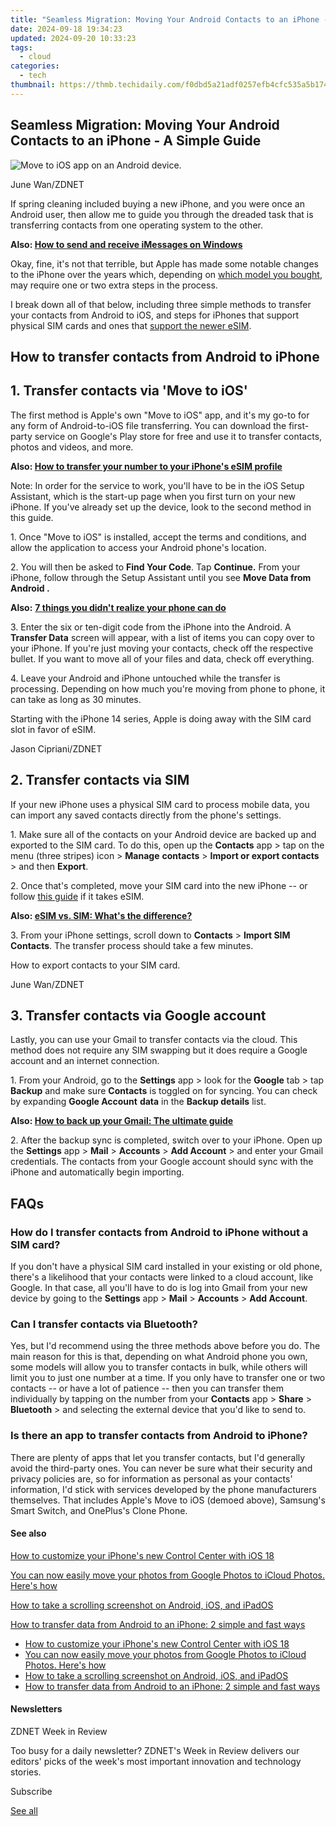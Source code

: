 ```yaml
---
title: "Seamless Migration: Moving Your Android Contacts to an iPhone - A Simple Guide"
date: 2024-09-18 19:34:23
updated: 2024-09-20 10:33:23
tags:
  - cloud
categories:
  - tech
thumbnail: https://thmb.techidaily.com/f0dbd5a21adf0257efb4cfc535a5b1745bbe68be5c6511e0bd704dc50cbfa331.jpg
---
```


## Seamless Migration: Moving Your Android Contacts to an iPhone - A Simple Guide

![Move to iOS app on an Android device.](https://www.zdnet.com/a/img/resize/2cf02eaaf71622d6ee8375dc945ea865be33640a/2022/09/20/b18296be-8519-4e42-9206-0978073d87aa/img-0361.jpg?auto=webp&width=1280)

June Wan/ZDNET

If spring cleaning included buying a new iPhone, and you were once an Android user, then allow me to guide you through the dreaded task that is transferring contacts from one operating system to the other.

**Also: [How to send and receive iMessages on Windows](https://www.zdnet.com/article/how-to-send-and-receive-imessages-on-windows/)**

Okay, fine, it's not that terrible, but Apple has made some notable changes to the iPhone over the years which, depending on [which model you bought](https://www.zdnet.com/article/best-iphone/), may require one or two extra steps in the process. 

I break down all of that below, including three simple methods to transfer your contacts from Android to iOS, and steps for iPhones that support physical SIM cards and ones that [support the newer eSIM](https://www.zdnet.com/article/esim-vs-sim-whats-the-difference/).

## How to transfer contacts from Android to iPhone

## 1\. Transfer contacts via 'Move to iOS'

The first method is Apple's own "Move to iOS" app, and it's my go-to for any form of Android-to-iOS file transferring. You can download the first-party service on Google's Play store for free and use it to transfer contacts, photos and videos, and more.

**Also: [How to transfer your number to your iPhone's eSIM profile](https://www.zdnet.com/article/iphone-14-esim-how-to-transfer-your-phone-number-to-apples-newest-iphone/)**

Note: In order for the service to work, you'll have to be in the iOS Setup Assistant, which is the start-up page when you first turn on your new iPhone. If you've already set up the device, look to the second method in this guide.

1\. Once "Move to iOS" is installed, accept the terms and conditions, and allow the application to access your Android phone's location. 

2\. You will then be asked to **Find Your Code**. Tap **Continue.** From your iPhone, follow through the Setup Assistant until you see **Move Data from Android** _**.**_ 

**Also:** [**7 things you didn't realize your phone can do**](https://www.zdnet.com/article/seven-things-you-didnt-realize-your-phone-can-do/)

3\. Enter the six or ten-digit code from the iPhone into the Android. A **Transfer Data** screen will appear, with a list of items you can copy over to your iPhone. If you're just moving your contacts, check off the respective bullet. If you want to move all of your files and data, check off everything.

4\. Leave your Android and iPhone untouched while the transfer is processing. Depending on how much you're moving from phone to phone, it can take as long as 30 minutes. 

Starting with the iPhone 14 series, Apple is doing away with the SIM card slot in favor of eSIM.

Jason Cipriani/ZDNET

## 2\. Transfer contacts via SIM

If your new iPhone uses a physical SIM card to process mobile data, you can import any saved contacts directly from the phone's settings.

1\. Make sure all of the contacts on your Android device are backed up and exported to the SIM card. To do this, open up the **Contacts** app > tap on the menu (three stripes) icon > **Manage** **contacts** \> **Import or export contacts** \> and then **Export**.

2\. Once that's completed, move your SIM card into the new iPhone -- or follow [this guide](https://www.zdnet.com/article/iphone-14-esim-how-to-transfer-your-phone-number-to-apples-newest-iphone/) if it takes eSIM. 

**Also: [eSIM vs. SIM: What's the difference?](https://www.zdnet.com/article/esim-vs-sim-whats-the-difference/)**

3\. From your iPhone settings, scroll down to **Contacts** \> **Import SIM Contacts**. The transfer process should take a few minutes.

How to export contacts to your SIM card.

June Wan/ZDNET

## 3\. Transfer contacts via Google account

Lastly, you can use your Gmail to transfer contacts via the cloud. This method does not require any SIM swapping but it does require a Google account and an internet connection.

1\. From your Android, go to the **Settings** app > look for the **Google** tab > tap **Backup** and make sure **Contacts** is toggled on for syncing. You can check by expanding **Google Account** **data** in the **Backup details** list. 

**Also: [How to back up your Gmail: The ultimate guide](https://www.zdnet.com/article/ultimate-guide-to-gmail-back-up/)**

2\. After the backup sync is completed, switch over to your iPhone. Open up the **Settings** app > **Mail** \> **Accounts** \> **Add Account** \> and enter your Gmail credentials. The contacts from your Google account should sync with the iPhone and automatically begin importing.

## FAQs

### How do I transfer contacts from Android to iPhone without a SIM card?

If you don't have a physical SIM card installed in your existing or old phone, there's a likelihood that your contacts were linked to a cloud account, like Google. In that case, all you'll have to do is log into Gmail from your new device by going to the **Settings** app > **Mail** \> **Accounts** \> **Add Account**. 

### Can I transfer contacts via Bluetooth?

Yes, but I'd recommend using the three methods above before you do. The main reason for this is that, depending on what Android phone you own, some models will allow you to transfer contacts in bulk, while others will limit you to just one number at a time. If you only have to transfer one or two contacts -- or have a lot of patience -- then you can transfer them individually by tapping on the number from your **Contacts** app > **Share** \> **Bluetooth** \> and selecting the external device that you'd like to send to.

### Is there an app to transfer contacts from Android to iPhone?

There are plenty of apps that let you transfer contacts, but I'd generally avoid the third-party ones. You can never be sure what their security and privacy policies are, so for information as personal as your contacts' information, I'd stick with services developed by the phone manufacturers themselves. That includes Apple's Move to iOS (demoed above), Samsung's Smart Switch, and OnePlus's Clone Phone.

#### See also

[How to customize your iPhone's new Control Center with iOS 18](https://www.zdnet.com/article/how-to-customize-your-iphones-new-control-center-with-ios-18/ "How to customize your iPhone's new Control Center with iOS 18")

[You can now easily move your photos from Google Photos to iCloud Photos. Here's how](https://www.zdnet.com/article/you-can-now-easily-move-your-photos-from-google-photos-to-icloud-photos-heres-how/ "You can now easily move your photos from Google Photos to iCloud Photos. Here's how")

[How to take a scrolling screenshot on Android, iOS, and iPadOS](https://www.zdnet.com/article/how-to-take-a-scrolling-screenshot-on-android-ios-and-ipados/ "How to take a scrolling screenshot on Android, iOS, and iPadOS")

[How to transfer data from Android to an iPhone: 2 simple and fast ways](https://www.zdnet.com/article/how-to-transfer-data-from-android-to-an-iphone/ "How to transfer data from Android to an iPhone: 2 simple and fast ways")

* [How to customize your iPhone's new Control Center with iOS 18](https://www.zdnet.com/article/how-to-customize-your-iphones-new-control-center-with-ios-18/ "How to customize your iPhone's new Control Center with iOS 18")
* [You can now easily move your photos from Google Photos to iCloud Photos. Here's how](https://www.zdnet.com/article/you-can-now-easily-move-your-photos-from-google-photos-to-icloud-photos-heres-how/ "You can now easily move your photos from Google Photos to iCloud Photos. Here's how")
* [How to take a scrolling screenshot on Android, iOS, and iPadOS](https://www.zdnet.com/article/how-to-take-a-scrolling-screenshot-on-android-ios-and-ipados/ "How to take a scrolling screenshot on Android, iOS, and iPadOS")
* [How to transfer data from Android to an iPhone: 2 simple and fast ways](https://www.zdnet.com/article/how-to-transfer-data-from-android-to-an-iphone/ "How to transfer data from Android to an iPhone: 2 simple and fast ways")

#### Newsletters

ZDNET Week in Review

Too busy for a daily newsletter? ZDNET's Week in Review delivers our editors' picks of the week's most important innovation and technology stories.

 Subscribe

[See all](https://www.zdnet.com/newsletters/)

<ins class="adsbygoogle"
     style="display:block"
     data-ad-format="autorelaxed"
     data-ad-client="ca-pub-7571918770474297"
     data-ad-slot="1223367746"></ins>



<ins class="adsbygoogle"
     style="display:block"
     data-ad-client="ca-pub-7571918770474297"
     data-ad-slot="8358498916"
     data-ad-format="auto"
     data-full-width-responsive="true"></ins>
